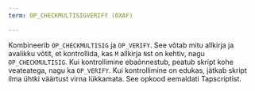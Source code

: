 ```yaml
---
term: OP_CHECKMULTISIGVERIFY (0XAF)

---
```

Kombineerib `OP_CHECKMULTISIG` ja `OP_VERIFY`. See võtab mitu allkirja ja avalikku võtit, et kontrollida, kas `M` allkirja `N`st on kehtiv, nagu `OP_CHECKMULTISIG`. Kui kontrollimine ebaõnnestub, peatub skript kohe veateatega, nagu ka `OP_VERIFY`. Kui kontrollimine on edukas, jätkab skript ilma ühtki väärtust virna lükkamata. See opkood eemaldati Tapscriptist.